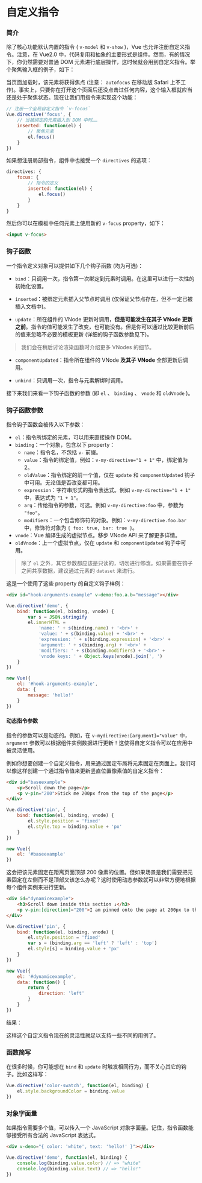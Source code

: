 # 自定义指令

### 简介

除了核心功能默认内置的指令 ( `v-model` 和 `v-show` )，Vue 也允许注册自定义指令。注意，在 Vue2.0 中，代码复用和抽象的主要形式是组件。然而，有的情况下，你仍然需要对普通 DOM 元素进行底层操作，这时候就会用到自定义指令。举个聚焦输入框的例子，如下：

当页面加载时，该元素将获得焦点 (注意： `autofocus` 在移动版 Safari 上不工作)。事实上，只要你在打开这个页面后还没点击过任何内容，这个输入框就应当还是处于聚焦状态。现在让我们用指令来实现这个功能：

```js
// 注册一个全局自定义指令 `v-focus`
Vue.directive('focus', {
    // 当被绑定的元素插入到 DOM 中时……
    inserted: function(el) {
        // 聚焦元素
        el.focus()
    }
})
```

如果想注册局部指令，组件中也接受一个 `directives` 的选项：

```js
directives: {
    focus: {
        // 指令的定义
        inserted: function(el) {
            el.focus()
        }
    }
}
```

然后你可以在模板中任何元素上使用新的 `v-focus` property，如下：

```html
<input v-focus>
```

### 钩子函数

一个指令定义对象可以提供如下几个钩子函数 (均为可选)：

* `bind`：只调用一次，指令第一次绑定到元素时调用。在这里可以进行一次性的初始化设置。

* `inserted`：被绑定元素插入父节点时调用 (仅保证父节点存在，但不一定已被插入文档中)。

* `update`：所在组件的 VNode 更新时调用，**但是可能发生在其子 VNode 更新之前**。指令的值可能发生了改变，也可能没有。但是你可以通过比较更新前后的值来忽略不必要的模板更新 (详细的钩子函数参数见下)。

> 我们会在稍后讨论渲染函数时介绍更多 VNodes 的细节。

* `componentUpdated`：指令所在组件的 VNode **及其子 VNode** 全部更新后调用。

* `unbind`：只调用一次，指令与元素解绑时调用。

接下来我们来看一下钩子函数的参数 (即 `el` 、 `binding` 、 `vnode` 和 `oldVnode` )。

### 钩子函数参数

指令钩子函数会被传入以下参数：

* `el`：指令所绑定的元素，可以用来直接操作 DOM。
* `binding`：一个对象，包含以下 property：
    - `name`：指令名，不包括 `v-` 前缀。
    - `value`：指令的绑定值，例如：`v-my-directive="1 + 1"` 中，绑定值为 2。
    - `oldValue`：指令绑定的前一个值，仅在 `update` 和 `componentUpdated` 钩子中可用。无论值是否改变都可用。
    - `expression`：字符串形式的指令表达式。例如 `v-my-directive="1 + 1"` 中，表达式为 `"1 + 1"`。
    - `arg`：传给指令的参数，可选。例如 `v-my-directive:foo` 中，参数为 `"foo"`。
    - `modifiers`：一个包含修饰符的对象。例如：`v-my-directive.foo.bar` 中，修饰符对象为 `{ foo: true, bar: true }`。
* `vnode`：Vue 编译生成的虚拟节点。移步 VNode API 来了解更多详情。
* `oldVnode`：上一个虚拟节点，仅在 `update` 和 `componentUpdated` 钩子中可用。

> 除了 `el` 之外，其它参数都应该是只读的，切勿进行修改。如果需要在钩子之间共享数据，建议通过元素的 `dataset` 来进行。

这是一个使用了这些 property 的自定义钩子样例：

```html
<div id="hook-arguments-example" v-demo:foo.a.b="message"></div>
```

```js
Vue.directive('demo', {
    bind: function(el, binding, vnode) {
        var s = JSON.stringify
        el.innerHTML =
            'name: ' + s(binding.name) + '<br>' +
            'value: ' + s(binding.value) + '<br>' +
            'expression: ' + s(binding.expression) + '<br>' +
            'argument: ' + s(binding.arg) + '<br>' +
            'modifiers: ' + s(binding.modifiers) + '<br>' +
            'vnode keys: ' + Object.keys(vnode).join(', ')
    }
})

new Vue({
    el: '#hook-arguments-example',
    data: {
        message: 'hello!'
    }
})
```

#### 动态指令参数

指令的参数可以是动态的。例如，在 `v-mydirective:[argument]="value"` 中， `argument` 参数可以根据组件实例数据进行更新！这使得自定义指令可以在应用中被灵活使用。

例如你想要创建一个自定义指令，用来通过固定布局将元素固定在页面上。我们可以像这样创建一个通过指令值来更新竖直位置像素值的自定义指令：

```html
<div id="baseexample">
    <p>Scroll down the page</p>
    <p v-pin="200">Stick me 200px from the top of the page</p>
</div>
```

```js
Vue.directive('pin', {
    bind: function(el, binding, vnode) {
        el.style.position = 'fixed'
        el.style.top = binding.value + 'px'
    }
})

new Vue({
    el: '#baseexample'
})
```

这会把该元素固定在距离页面顶部 200 像素的位置。但如果场景是我们需要把元素固定在左侧而不是顶部又该怎么办呢？这时使用动态参数就可以非常方便地根据每个组件实例来进行更新。

```html
<div id="dynamicexample">
    <h3>Scroll down inside this section ↓</h3>
    <p v-pin:[direction]="200">I am pinned onto the page at 200px to the left.</p>
</div>
```

```js
Vue.directive('pin', {
    bind: function(el, binding, vnode) {
        el.style.position = 'fixed'
        var s = (binding.arg == 'left' ? 'left' : 'top')
        el.style[s] = binding.value + 'px'
    }
})

new Vue({
    el: '#dynamicexample',
    data: function() {
        return {
            direction: 'left'
        }
    }
})
```

结果：

这样这个自定义指令现在的灵活性就足以支持一些不同的用例了。

### 函数简写

在很多时候，你可能想在 `bind` 和 `update` 时触发相同行为，而不关心其它的钩子。比如这样写：

```js
Vue.directive('color-swatch', function(el, binding) {
    el.style.backgroundColor = binding.value
})
```

### 对象字面量

如果指令需要多个值，可以传入一个 JavaScript 对象字面量。记住，指令函数能够接受所有合法的 JavaScript 表达式。

```html
<div v-demo="{ color: 'white', text: 'hello!' }"></div>
```

```js
Vue.directive('demo', function(el, binding) {
    console.log(binding.value.color) // => "white"
    console.log(binding.value.text) // => "hello!"
})
```
